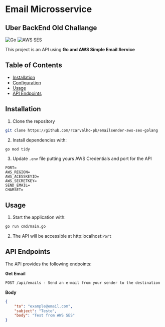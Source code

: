 # Email Microsservice
## Uber BackEnd Old Challange

![Go](https://img.shields.io/badge/Go-00ADD8?style=for-the-badge&logo=go&logoColor=white)
![AWS SES](https://img.shields.io/badge/Amazon_AWS-232F3E?style=for-the-badge&logo=amazon-aws&logoColor=white)

This project is an API using **Go and AWS Simple Email Service**

## Table of Contents

- [Installation](#installation)
- [Configuration](#configuration)
- [Usage](#usage)
- [API Endpoints](#api-endpoints)

## Installation
1. Clone the repository
```bash
git clone https://github.com/rcarvalho-pb/emailsender-aws-ses-golang
```
2. Install dependencies with:
```bash
go mod tidy
```
3. Update `.env` file putting yours AWS Credentials and port for the API
```env
PORT=
AWS_REGION=
AWS_ACESSKEYID=
AWS_SECRETKEY=
SEND_EMAIL=
CHARSET=
```
## Usage
1. Start the application with:
```bash
go run cmd/main.go
```
2. The API will be accessible at http:localhost:`Port`

## API Endpoints
The API provides the following endpoints:

**Get Email**
```markdown
POST /api/emails - Send an e-mail from your sender to the destination
```

**Body**
```json
{
    "to": "example@email.com",
    "subject": "Teste",
    "body": "Test from AWS SES"
}
```